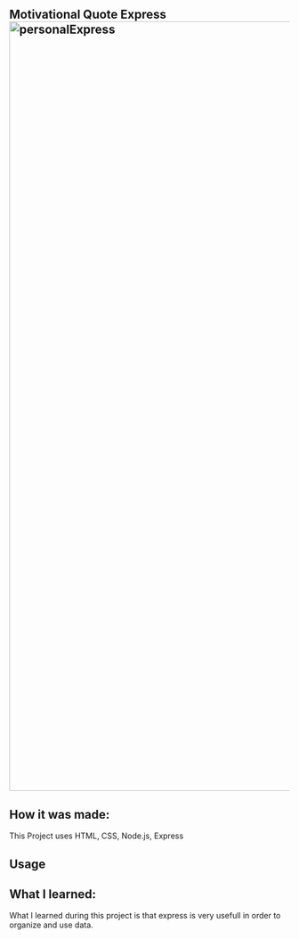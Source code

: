 ## Motivational Quote Express <img width="1382" alt="personalExpress" src="https://user-images.githubusercontent.com/78456343/138573731-1ab1d4b8-3e8c-431d-8f34-d931bf843b67.png">


## How it was made:
This Project uses HTML, CSS, Node.js, Express


## Usage

## What I learned:
What I learned during this project is that express is very usefull in order to organize and use data. 
